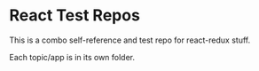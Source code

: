 # React Test Repos

This is a combo self-reference and test repo for react-redux stuff.

Each topic/app is in its own folder.
